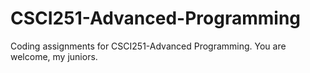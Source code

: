 # CSCI251-Advanced-Programming
Coding assignments for CSCI251-Advanced Programming. You are welcome, my juniors.
